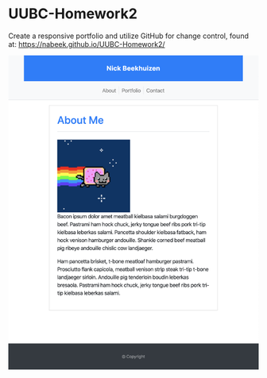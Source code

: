 # UUBC-Homework2

Create a responsive portfolio and utilize GitHub for change control, found at: https://nabeek.github.io/UUBC-Homework2/

![A webpage screenshot](https://github.com/nabeek/UUBC-Homework2/blob/master/assets/Screen%20Shot.png)
